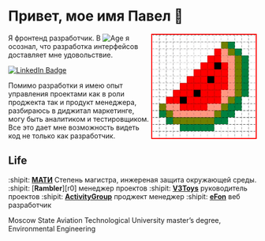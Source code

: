 # Привет, мое имя Павел :wave:
<img align="right" alt="pixel watermelon" width="210" src="img/wm-small.png" style="border: 2px solid red;" />

Я фронтенд разработчик.
В ![Age](https://img.shields.io/badge/40-лет-darkorange) я осознал, что разработка интерфейсов доставляет мне удовольствие.

<div id="badges">
  <a href="https://www.linkedin.com/in/paseek/">
    <img src="https://img.shields.io/badge/LinkedIn-blue?style=for-the-badge&logo=linkedin&logoColor=white" alt="LinkedIn Badge"/>
  </a>
</div>

Помимо разработки я имею опыт управления проектами как в роли проджекта так и продукт менеджера, разбираюсь в диджитал маркетинге, могу быть аналитиком и тестировщиком. 
Все это дает мне возможность видеть код не только как разработчик. 


## Life
:shipit: [**МАТИ**][rgtu] Степень магистра, инжереная защита окружающей среды.
:shipit: [**Rambler**][r0] менеджер проектов
:shipit: [**V3Toys**][v3] руководитель проектов
:shipit: [**ActivityGroup**][actgr] проджект менеджер
:shipit: [**eFon**][efon] веб разработчик


[rgtu]: https://www.mati-rgtu.org/
[ro]: https://rambler.ru
[v3]: https://v3toys.ru
[actgr]: https://activbtl.ru
[efon]: https://efon.ru




Moscow State Aviation Technological University
master’s degree, Environmental Engineering



<!--
**paseek/paseek** is a ✨ _special_ ✨ repository because its `README.md` (this file) appears on your GitHub profile.

Here are some ideas to get you started:

- 🔭 I’m currently working on ...
- 🌱 I’m currently learning ...
- 👯 I’m looking to collaborate on ...
- 🤔 I’m looking for help with ...
- 💬 Ask me about ...
- 📫 How to reach me: ...
- 😄 Pronouns: ...
- ⚡ Fun fact: ...
-->
